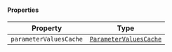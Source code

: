 #### Properties

| Property                                                 | Type                                              |
| -------------------------------------------------------- | ------------------------------------------------- |
| <a id="parametervaluescache"></a> `parameterValuesCache` | [`ParameterValuesCache`](ParameterValuesCache.md) |
